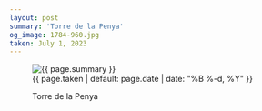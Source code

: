 ```yaml
---
layout: post
summary: 'Torre de la Penya'
og_image: 1784-960.jpg
taken: July 1, 2023
---
```


<figure class="post">
 <img alt="{{ page.summary }}" sizes="(min-width: 700px) 50vw, calc(100vw - 2rem)" src="{{ site.assets_url }}/1784-480.jpg" srcset="{{ site.assets_url }}/1784-240.jpg 240w, {{ site.assets_url }}/1784-480.jpg 480w, {{ site.assets_url }}/1784-720.jpg 720w, {{ site.assets_url }}/1784-960.jpg 960w"/>
 <figcaption>
  <time>
   {{ page.taken | default: page.date | date: "%B %-d, %Y" }}
  </time>
  <p>
   Torre de la Penya
  </p>
 </figcaption>
</figure>
